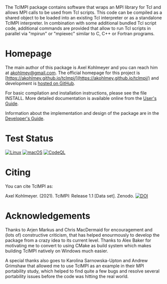 The TclMPI package  contains software that wraps  an MPI library for Tcl
and allows MPI  calls to  be  used from  Tcl scripts.  This code can  be
compiled as   a  shared object   to   be loaded   into  an existing  Tcl
interpreter  or as a  standalone TclMPI interpreter. In combination with
some additional  bundled   Tcl script  code,  additional  commands   are
provided that   allow to run   Tcl scripts in  parallel via  "mpirun" or
"mpiexec" similar to C, C++ or Fortran programs.

# Homepage

The main author of this package is Axel Kohlmeyer  and you can reach him
at <akohlmey@gmail.com>.  The  official  homepage  for this  project  is
[https://akohlmey.github.io/tclmpi/](https://akohlmey.github.io/tclmpi/)
and development is [hosted on GitHub](https://github.com/akohlmey/tclmpi/).

For basic compilation and installation instructions, please see the file
INSTALL. More detailed documentation is available online from the
[User's Guide](https://akohlmey.github.io/tclmpi/userguide.html).

Information about the implementation and design of the package are in the
[Developer's Guide](https://akohlmey.github.io/tclmpi/devguide.html).

# Test Status

[![Linux](https://github.com/akohlmey/tclmpi/actions/workflows/unittest-linux.yml/badge.svg?branch=master)](https://github.com/akohlmey/tclmpi/actions/workflows/unittest-linux.yml)
[![macOS](https://github.com/akohlmey/tclmpi/actions/workflows/unittest-macos.yml/badge.svg?branch=master)](https://github.com/akohlmey/tclmpi/actions/workflows/unittest-macos.yml)
[![CodeQL](https://github.com/akohlmey/tclmpi/actions/workflows/codeql-analysis.yml/badge.svg?branch=master)](https://github.com/akohlmey/tclmpi/actions/workflows/codeql-analysis.yml)

# Citing

You can cite TclMPI as:

Axel Kohlmeyer. (2021). TclMPI: Release 1.1 [Data set]. Zenodo. [![DOI](https://www.zenodo.org/badge/4368856.svg)](https://www.zenodo.org/badge/latestdoi/4368856)

# Acknowledgements

Thanks to Arjen Markus and Chris MacDermaid  for encouragement and (lots
of) constructive criticism, that has  helped enourmously  to develop the
package  from a crazy idea to its current  level.  Thanks to  Alex Baker
for motivating me to convert to using CMake as build system which makes
building TclMPI natively on Windows much easier.

A special thanks also
goes to Karolina Sarnowska-Upton and  Andrew Grimshaw that allowed me to
use TclMPI as an example in their MPI portability study, which helped to
find quite a few bugs and  resolve several portability issues before the
code was hitting the real world.

